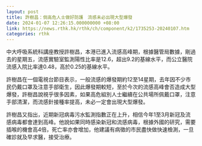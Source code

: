 ```yaml
---
layout: post
title: 許樹昌：倘高危人士做好防護　流感未必出現大型爆發
date: 2024-01-07 12:26:15.000000000 +08:00
link: https://news.rthk.hk/rthk/ch/component/k2/1735253-20240107.htm
categories: rthk
---
```


中大呼吸系統科講座教授許樹昌，本港已進入流感高峰期，根據醫管局數據，剛過去的星期五，流感實驗室監測陽性比率是12.6，超出9.2的基線水平，而公立醫院流感入院比率達0.48，高於0.25的基線水平。

許樹昌在一個電視台節目表示，一般流感的爆發期約12至14星期，去年因不少市民仍戴口罩及注意手部衛生，因此爆發期較短，至於今次的流感高峰會否造成大型爆發，許樹昌說視乎很多因素，如果高危組別人士繼續在公共場所佩戴口罩，注意手部清潔，而流感針接種率提高，未必一定會出現大型爆發。

許樹昌又指出，近期新冠病毒污水監測指數正在上升，相信今年1至3月新冠及流感病毒都會達到高峰。他說如果同時感染新冠和流感病毒，根據外國的研究，需要插喉的機會高4倍，死亡率亦會增加，他建議有病徵的市民盡快做快速檢測，一旦確診就及早求醫，接受治療。
